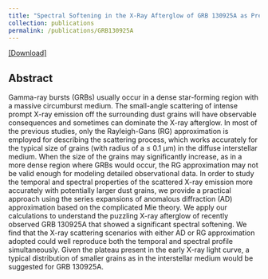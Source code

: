 ```yaml
---
title: "Spectral Softening in the X-Ray Afterglow of GRB 130925A as Predicted by the Dust Scattering Model"
collection: publications
permalink: /publications/GRB130925A
---
```

[[Download]](https://iopscience.iop.org/article/10.1088/0004-637X/789/1/74)

## Abstract
Gamma-ray bursts (GRBs) usually occur in a dense star-forming region with a massive circumburst medium. The small-angle scattering of intense prompt X-ray emission off the surrounding dust grains will have observable consequences and sometimes can dominate the X-ray afterglow. In most of the previous studies, only the Rayleigh-Gans (RG) approximation is employed for describing the scattering process, which works accurately for the typical size of grains (with radius of a ≤ 0.1 μm) in the diffuse interstellar medium. When the size of the grains may significantly increase, as in a more dense region where GRBs would occur, the RG approximation may not be valid enough for modeling detailed observational data. In order to study the temporal and spectral properties of the scattered X-ray emission more accurately with potentially larger dust grains, we provide a practical approach using the series expansions of anomalous diffraction (AD) approximation based on the complicated Mie theory. We apply our calculations to understand the puzzling X-ray afterglow of recently observed GRB 130925A that showed a significant spectral softening. We find that the X-ray scattering scenarios with either AD or RG approximation adopted could well reproduce both the temporal and spectral profile simultaneously. Given the plateau present in the early X-ray light curve, a typical distribution of smaller grains as in the interstellar medium would be suggested for GRB 130925A.

